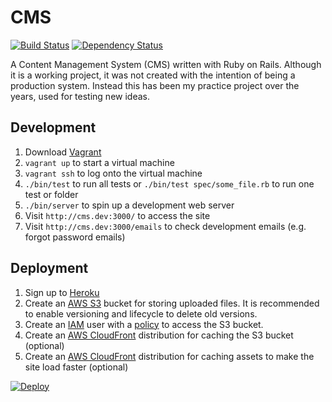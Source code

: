 # CMS

[![Build Status](https://travis-ci.org/obduk/cms.png?branch=master)](https://travis-ci.org/obduk/cms)
[![Dependency Status](https://gemnasium.com/obduk/cms.png)](https://gemnasium.com/obduk/cms)

A Content Management System (CMS) written with Ruby on Rails. Although it is a
working project, it was not created with the intention of being a production
system. Instead this has been my practice project over the years, used for
testing new ideas.

## Development

1. Download [Vagrant](https://www.vagrantup.com/)
1. `vagrant up` to start a virtual machine
1. `vagrant ssh` to log onto the virtual machine
1. `./bin/test` to run all tests or `./bin/test spec/some_file.rb` to run one test or folder
1. `./bin/server` to spin up a development web server
1. Visit `http://cms.dev:3000/` to access the site
1. Visit `http://cms.dev:3000/emails` to check development emails (e.g. forgot password emails)

## Deployment

1. Sign up to [Heroku](https://www.heroku.com/)
1. Create an [AWS S3](https://aws.amazon.com/s3/) bucket for storing uploaded files. It is
   recommended to enable versioning and lifecycle to delete old versions.
1. Create an [IAM](https://aws.amazon.com/iam/) user with a
   [policy](doc/iam_policy.json) to access the S3 bucket.
1. Create an [AWS CloudFront](https://aws.amazon.com/cloudfront/)
   distribution for caching the S3 bucket (optional)
1. Create an [AWS CloudFront](https://aws.amazon.com/cloudfront/) distribution
   for caching assets to make the site load faster (optional)

[![Deploy](https://www.herokucdn.com/deploy/button.svg)](https://heroku.com/deploy)
